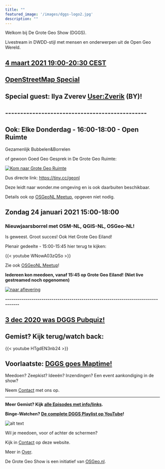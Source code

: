 ```yaml
---
title: ""
featured_image: '/images/dggs-logo2.jpg'
description: ""
---
```


Welkom bij De Grote Geo Show (DGGS).
   
Livestream in DWDD-stijl met mensen en onderwerpen uit de Open Geo Wereld.

## __[4 maart 2021 19:00-20:30 CEST](/episode/episode-0015/)__
## __[OpenStreetMap Special](/episode/episode-0015/)__
## Special guest: Ilya Zverev [User:Zverik](https://wiki.openstreetmap.org/wiki/User:Zverik) (BY)!

## -----------------------------------------------
## Ook: Elke Donderdag - 16:00-18:00 - Open Ruimte

Gezamenlijk Bubbelen&Borrelen 

of gewoon Goed Geo Gesprek in De Grote Geo Ruimte:

[![Kom naar Grote Geo Ruimte](/images/grote-geo-ruimte-trans.jpg)](https://tiny.cc/geonl "naar Grote Geo Ruimte")
 
Dus directe link: https://tiny.cc/geonl

Deze leidt naar wonder.me omgeving en is ook daarbuiten beschikbaar.

Details ook op [OSGeoNL Meetup](https://www.meetup.com/OSGeoNL/events/lgjwdsyccdbgb/), opgeven niet nodig.


## Zondag 24 januari 2021 15:00-18:00 

### Nieuwjaarsborrel met OSM-NL, QGIS-NL, OSGeo-NL! 

Is geweest. Groot succes! Ook Het Grote Geo Eiland! 

Plenair gedeelte - 15:00-15:45 hier terug te kijken:

{{< youtube WNowA03zQSo >}}   

Zie ook [OSGeoNL Meetup](https://www.meetup.com/OSGeoNL/events/275612524/)!

**Iedereen kon meedoen, vanaf 15:45 op Grote Geo Eiland!**
**(Niet live gestreamed noch opgenomen)**
<!-- [![Join us op Grote Geo Eiland](/images/episode-0014/grote-geo-eiland-screenshot.jpg)](https://www.wonder.me/r?id=5e97efe2-c837-4ed9-b7b2-9011ba49b712 "Join us op Grote Geo Eiland") --> 

[![naar aflevering](/images/episode-0014/grote-geo-eiland-screenshot2.png)](/episode/episode-0014/ "naar aflevering")

**-----------------------------------------------------------------------------------**

## __[3 dec 2020 was DGGS Pubquiz!](/episode/episode-0013/)__

## __Gemist? Kijk terug/watch back:__
 

{{< youtube HTgdEN3nb24 >}}
 
## Voorlaatste: __[DGGS goes Maptime!](/episode/episode-0012/)__

Meedoen? Zeepkist? Ideeën? Inzendingen? Een event aankondiging in de show?

Neem [Contact](/contact/) met ons op. 


 -----

__Meer Gemist? Kijk [alle Episodes met info/links](/episode).__ 
 
__Binge-Watchen? [De complete DGGS Playlist op YouTube](https://www.youtube.com/playlist?list=PLJMEnRQpAfZqCkhGh3lb3KUnXssK7Sk6C)!__

![alt text](/images/screenshots/episode-1-10.png "Episode #1-#10")

Wil je meedoen, voor of achter de schermen?

Kijk in [Contact](/contact/) op deze website.

Meer in [Over](/about/).

De Grote Geo Show is een initiatief van [OSGeo.nl](https://osgeo.nl).
                                                                   